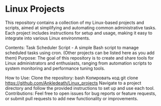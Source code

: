 # Linux Projects

This repository contains a collection of my Linux-based projects and scripts, aimed at simplifying and automating common administrative tasks. Each project includes instructions for setup and usage, making it easy to integrate into various Linux environments.

Contents:
Task Scheduler Script - A simple Bash script to manage scheduled tasks using cron.
(Other projects can be listed here as you add them)
Purpose:
The goal of this repository is to create and share tools for Linux administrators and enthusiasts, ranging from automation scripts to system monitoring and performance tuning tools.

How to Use:
Clone the repository:
bash
Копировать код
git clone https://github.com/Ankledeath/Linux_projects
Navigate to a project directory and follow the provided instructions to set up and use each tool.
Contributions:
Feel free to open issues for bug reports or feature requests, or submit pull requests to add new functionality or improvements.

